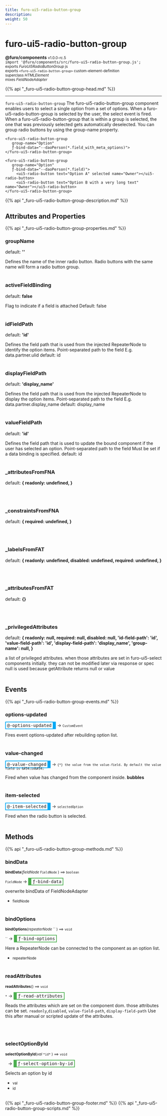 ```yaml
---
title: furo-ui5-radio-button-group
description: 
weight: 50
---
```


# furo-ui5-radio-button-group
**@furo/components** <small>v1.0.0-rc.5</small>
<br>`import '@furo/components/src/furo-ui5-radio-button-group.js';`<small>
<br>exports *FuroUi5RadioButtonGroup* js
<br>exports `<furo-ui5-radio-button-group>` custom-element-definition
<br>superclass *HTMLElement*
<br> mixes *FieldNodeAdapter*</small>

{{% api "_furo-ui5-radio-button-group-head.md" %}}

****

`furo-ui5-radio-button-group`
The furo-ui5-radio-button-group component enables users to select a single option from a set of options.
When a furo-ui5-radio-button-group is selected by the user, the select event is fired.
When a furo-ui5-radio-button-group that is within a group is selected, the one that was previously selected gets automatically deselected.
You can group radio buttons by using the group-name property.

```
<furo-ui5-radio-button-group
   group-name="Option"
   ƒ-bind-data="--daoPerson(*.field_with_meta_options)">
</furo-ui5-radio-button-group>
```
```
<furo-ui5-radio-button-group
   group-name="Option"
   ƒ-bind-data="--daoPerson(*.field)">
     <ui5-radio-button text="Option A" selected name="Owner"></ui5-radio-button>
     <ui5-radio-button text="Option B with a very long text" name="Owner"></ui5-radio-button>
</furo-ui5-radio-button-group>
```

{{% api "_furo-ui5-radio-button-group-description.md" %}}


## Attributes and Properties
{{% api "_furo-ui5-radio-button-group-properties.md" %}}














### **groupName**
default: **&#39;&#39;**</small>

Defines the name of the inner radio button. Radio buttons with the same name will form a radio button group.
<br><br>

### **activeFieldBinding**
default: **false**</small>

Flag to indicate if a field is attached
Default: false
<br><br>

### **idFieldPath**
default: **&#39;id&#39;**</small>

Defines the field path that is used from the injected RepeaterNode to identify the option items.
Point-separated path to the field
E.g. data.partner.ulid
default: id
<br><br>

### **displayFieldPath**
default: **&#39;display_name&#39;**</small>

Defines the field path that is used from the injected RepeaterNode to display the option items.
Point-separated path to the field
E.g. data.partner.display_name
default: display_name
<br><br>

### **valueFieldPath**
default: **&#39;id&#39;**</small>

Defines the field path that is used to update the bound component if the user has selected an option.
Point-separated path to the field
Must be set if a data binding is specified.
default: id
<br><br>


### **_attributesFromFNA**
default: **{
      readonly: undefined,
    }**</small>


<br><br>

### **_constraintsFromFNA**
default: **{
      required: undefined,
    }**</small>


<br><br>

### **_labelsFromFAT**
default: **{
      readonly: undefined,
      disabled: undefined,
      required: undefined,
    }**</small>


<br><br>

### **_attributesFromFAT**
default: **{}**</small>


<br><br>

### **_privilegedAttributes**
default: **{
      readonly: null,
      required: null,
      disabled: null,
      &#39;id-field-path&#39;: &#39;id&#39;,
      &#39;value-field-path&#39;: &#39;id&#39;,
      &#39;display-field-path&#39;: &#39;display_name&#39;,
      &#39;group-name&#39;: null,
    }**</small>

a list of privileged attributes. when those attributes are set in furo-ui5-select components initially.
they can not be modified later via response or spec
null is used because getAttribute returns null or value
<br><br>
## Events
{{% api "_furo-ui5-radio-button-group-events.md" %}}

### **options-updated**
<span  style="border-width:2px 10px 2px 2px; border-style: solid;border-color:  rgb(2, 168, 244);font-family:monospace; padding:2px 4px;">@-options-updated</span>
→ <small>`CustomEvent`</small>

Fires event options-updated after rebuilding option list.
<br><br>
### **value-changed**
<span  style="border-width:2px 10px 2px 2px; border-style: solid;border-color:  rgb(2, 168, 244);font-family:monospace; padding:2px 4px;">@-value-changed</span>
→ <small>`{*} the value from the value-field. By default the value field is &#34;id&#34;`</small>

 Fired when value has changed from the component inside. **bubbles**
<br><br>
### **item-selected**
<span  style="border-width:2px 10px 2px 2px; border-style: solid;border-color:  rgb(2, 168, 244);font-family:monospace; padding:2px 4px;">@-item-selected</span>
→ <small>`selectedOption`</small>

Fired when the radio button is selected.
<br><br>

## Methods
{{% api "_furo-ui5-radio-button-group-methods.md" %}}


### **bindData**
<small>**bindData**(*fieldNode* `FieldNode` ) ⟹ `boolean`</small>

<small>`FieldNode` </small> →
<span  style="border-width:2px 2px 2px 10px; border-style: solid;border-color:  rgb(76, 175, 80);font-family:monospace; padding:2px 4px;">ƒ-bind-data</span>

overwrite bindData of FieldNodeAdapter

- <small>fieldNode </small>
<br><br>

### **bindOptions**
<small>**bindOptions**(*repeaterNode* `` ) ⟹ `void`</small>

<small>`` </small> →
<span  style="border-width:2px 2px 2px 10px; border-style: solid;border-color:  rgb(76, 175, 80);font-family:monospace; padding:2px 4px;">ƒ-bind-options</span>

Here a RepeaterNode can be connected to the component as an option list.

- <small>repeaterNode </small>
<br><br>

### **readAttributes**
<small>**readAttributes**() ⟹ `void`</small>

<small>`*`</small> →
<span  style="border-width:2px 2px 2px 10px; border-style: solid;border-color:  rgb(76, 175, 80);font-family:monospace; padding:2px 4px;">ƒ-read-attributes</span>

Reads the attributes which are set on the component dom.
those attributes can be set. `readonly`,`disabled`, `value-field-path`, `display-field-path`
Use this after manual or scripted update of the attributes.

<br><br>




### **selectOptionById**
<small>**selectOptionById**(*val* `` *id* `` ) ⟹ `void`</small>

<small>`` `` </small> →
<span  style="border-width:2px 2px 2px 10px; border-style: solid;border-color:  rgb(76, 175, 80);font-family:monospace; padding:2px 4px;">ƒ-select-option-by-id</span>

Selects an option by id

- <small>val </small>
- <small>id </small>
<br><br>



















{{% api "_furo-ui5-radio-button-group-footer.md" %}}
{{% api "_furo-ui5-radio-button-group-scripts.md" %}}
